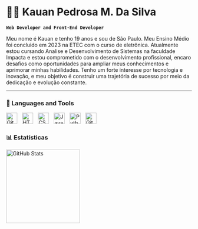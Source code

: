 # 🏄‍♂️ Kauan Pedrosa M. Da Silva

**`Web Developer and Front-End Developer`**

Meu nome é Kauan e tenho 19 anos e sou de São Paulo. Meu Ensino Médio foi concluido em 2023 na ETEC com o curso de eletrônica. Atualmente estou cursando Analise e Desenvolvimento de Sistemas
na faculdade Impacta e estou comprometido com o desenvolvimento profissional, encaro desafios como oportunidades para ampliar meus conhecimentos e aprimorar minhas habilidades. Tenho um forte interesse por tecnologia e inovação, e meu objetivo é construir uma trajetória de sucesso por meio da dedicação e evolução constante.

---

### 🧰 Languages and Tools

<img align="left" alt="Git" width="30px" style="padding-right:10px;" src="https://cdn.jsdelivr.net/gh/devicons/devicon/icons/git/git-original.svg" />
<img align="left" alt="HTML" width="30px" style="padding-right:10px;" src="https://cdn.jsdelivr.net/gh/devicons/devicon/icons/html5/html5-plain.svg" />
<img align="left" alt="CSS" width="30px" style="padding-right:10px;" src="https://cdn.jsdelivr.net/gh/devicons/devicon/icons/css3/css3-plain.svg" />
<img align="left" alt="JavaScript" width="30px" style="padding-right:10px;" src="https://cdn.jsdelivr.net/gh/devicons/devicon/icons/javascript/javascript-plain.svg" />
<img align="left" alt="Python" width="30px" style="padding-right:10px;" src="https://cdn.jsdelivr.net/gh/devicons/devicon/icons/python/python-plain.svg" />
<img align="left" alt="GitHub" width="30px" style="padding-right:10px;" src="https://cdn.jsdelivr.net/gh/devicons/devicon/icons/github/github-original.svg" />
<br />

#

### 📊 Estatísticas

<p>
<img 
      align="left" 
      alt="GitHub Stats" 
      height="200" 
      src="https://github-readme-stats.vercel.app/api/top-langs/?username=kauanpedrosa&theme=tokyonight&layout=compact&custom_title=Tecnologias&langs_count=9" 
  />

</p>

#
